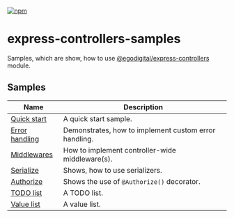 [![npm](https://img.shields.io/npm/v/@egodigital/express-controllers.svg)](https://www.npmjs.com/package/@egodigital/express-controllers)

# express-controllers-samples

Samples, which are show, how to use [@egodigital/express-controllers](https://www.npmjs.com/package/@egodigital/express-controllers) module.

## Samples

| Name | Description |
|---|---|
| [Quick start](./quick_start) | A quick start sample. |
| [Error handling](./error_handling) | Demonstrates, how to implement custom error handling. |
| [Middlewares](./middlewares) | How to implement controller-wide middleware(s). |
| [Serialize](./serialize) | Shows, how to use serializers. |
| [Authorize](./authorize) | Shows the use of `@Authorize()` decorator. |
| [TODO list](./todo_list) | A TODO list. |
| [Value list](./value_list) | A value list. |
